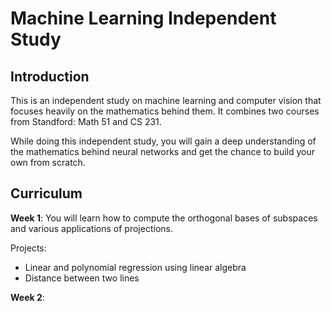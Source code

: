 # Machine Learning Independent Study

## Introduction
This is an independent study on machine learning and computer vision that focuses heavily on the mathematics behind them.
It combines two courses from Standford: Math 51 and CS 231.

While doing this independent study, you will gain a deep understanding of the mathematics behind neural networks and get the chance to build your own from scratch.

## Curriculum
**Week 1**: You will learn how to compute the orthogonal bases of subspaces and various applications of projections.

Projects:
- Linear and polynomial regression using linear algebra
- Distance between two lines

**Week 2**:
